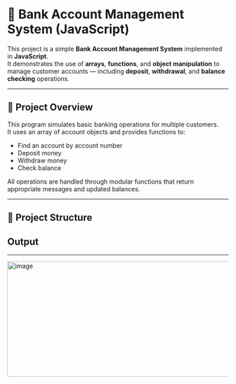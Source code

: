 # 🏦 Bank Account Management System (JavaScript)

This project is a simple **Bank Account Management System** implemented in **JavaScript**.  
It demonstrates the use of **arrays**, **functions**, and **object manipulation** to manage customer accounts — including **deposit**, **withdrawal**, and **balance checking** operations.

---

## 🧠 Project Overview

This program simulates basic banking operations for multiple customers.  
It uses an array of account objects and provides functions to:
- Find an account by account number  
- Deposit money  
- Withdraw money  
- Check balance  

All operations are handled through modular functions that return appropriate messages and updated balances.

---

## 🧩 Project Structure

## Output
----------------------
<img width="508" height="263" alt="image" src="https://github.com/user-attachments/assets/a181f2b7-79bf-4eb0-ad8f-bee6c1d97ab8" />
